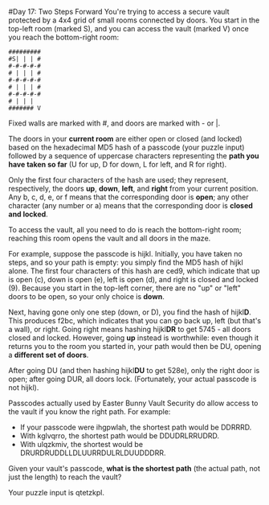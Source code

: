 #Day 17: Two Steps Forward
You're trying to access a secure vault protected by a 4x4 grid of small rooms connected by doors. You start in 
the top-left room (marked S), and you can access the vault (marked V) once you reach the bottom-right room:
```
#########
#S| | | #
#-#-#-#-#
# | | | #
#-#-#-#-#
# | | | #
#-#-#-#-#
# | | |  
####### V
```
Fixed walls are marked with #, and doors are marked with - or |.

The doors in your **current room** are either open or closed (and locked) based on the hexadecimal MD5 hash of a 
passcode (your puzzle input) followed by a sequence of uppercase characters representing the **path you have taken 
so far** (U for up, D for down, L for left, and R for right).

Only the first four characters of the hash are used; they represent, respectively, the doors **up**, **down**, 
**left**, and **right** from your current position. Any b, c, d, e, or f means that the corresponding door is 
**open**; any other character (any number or a) means that the corresponding door is **closed and locked**.

To access the vault, all you need to do is reach the bottom-right room; reaching this room opens the vault and 
all doors in the maze.

For example, suppose the passcode is hijkl. Initially, you have taken no steps, and so your path is empty: you 
simply find the MD5 hash of hijkl alone. The first four characters of this hash are ced9, which indicate that up 
is open (c), down is open (e), left is open (d), and right is closed and locked (9). Because you start in the 
top-left corner, there are no "up" or "left" doors to be open, so your only choice is **down**.

Next, having gone only one step (down, or D), you find the hash of hijkl**D**. This produces f2bc, which 
indicates that you can go back up, left (but that's a wall), or right. Going right means hashing hijkl**DR** to 
get 5745 - all doors closed and locked. However, going **up** instead is worthwhile: even though it returns you 
to the room you started in, your path would then be DU, opening a **different set of doors**.

After going DU (and then hashing hijkl**DU** to get 528e), only the right door is open; after going DUR, all 
doors lock. (Fortunately, your actual passcode is not hijkl).

Passcodes actually used by Easter Bunny Vault Security do allow access to the vault if you know the right path. 
For example:

* If your passcode were ihgpwlah, the shortest path would be DDRRRD.
* With kglvqrro, the shortest path would be DDUDRLRRUDRD.
* With ulqzkmiv, the shortest would be DRURDRUDDLLDLUURRDULRLDUUDDDRR.

Given your vault's passcode, **what is the shortest path** (the actual path, not just the length) to reach the vault?

Your puzzle input is qtetzkpl.